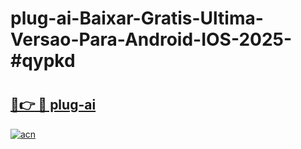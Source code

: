# plug-ai-Baixar-Gratis-Ultima-Versao-Para-Android-IOS-2025-#qypkd

# <h2><a href="https://ainizakaria.my?title=plug-ai&ref=24M">🔗👉 🔴 plug-ai</a></h2>

[![acn](https://github.com/user-attachments/assets/0f9c940e-d8b0-45ae-aac7-cd30a18b3e1c)](https://ainizakaria.my?title=plug-ai&ref=24M)

